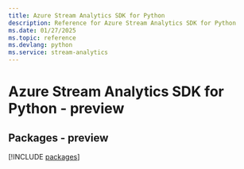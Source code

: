 ```yaml
---
title: Azure Stream Analytics SDK for Python
description: Reference for Azure Stream Analytics SDK for Python
ms.date: 01/27/2025
ms.topic: reference
ms.devlang: python
ms.service: stream-analytics
---
```

# Azure Stream Analytics SDK for Python - preview
## Packages - preview
[!INCLUDE [packages](stream-analytics-index.md)]
